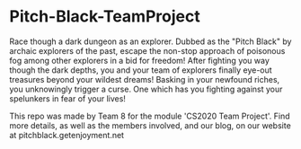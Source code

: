 # Pitch-Black-TeamProject
Race though a dark dungeon as an explorer. Dubbed as the "Pitch Black" by archaic explorers of the past, escape the non-stop approach of poisonous fog among other explorers in a bid for freedom! After fighting you way though the dark depths, you and your team of explorers finally eye-out treasures beyond your wildest dreams! Basking in your newfound riches, you unknowingly trigger a curse. One which has you fighting against your spelunkers in fear of your lives!

This repo was made by Team 8 for the module 'CS2020 Team Project'. Find more details, as well as the members involved, and our blog, on our website at pitchblack.getenjoyment.net
